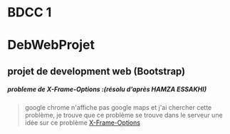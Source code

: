 # BDCC 1
# DebWebProjet
projet de development web (Bootstrap)
---

##### probleme de X-Frame-Options :(résolu d'après HAMZA ESSAKHI)

> google chrome n'affiche pas google maps et j'ai chercher cette problème, je trouve que ce problème se trouve dans le serveur une idée sur ce problème [X-Frame-Options](https://developer.mozilla.org/en-US/docs/Web/HTTP/Headers/X-Frame-Options)

